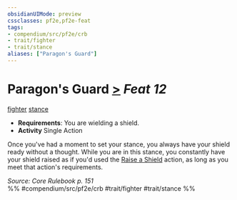```yaml
---
obsidianUIMode: preview
cssclasses: pf2e,pf2e-feat
tags:
- compendium/src/pf2e/crb
- trait/fighter
- trait/stance
aliases: ["Paragon's Guard"]
---
```

# Paragon's Guard  [>](rules/core-rulebook/chapter-9-playing-the-game.md#Actions "Single Action") *Feat 12*  
[fighter](rules/traits/fighter.md "Fighter Class Trait")  [stance](rules/traits/stance.md "Stance Combat Trait")  

- **Requirements**: You are wielding a shield.
- **Activity** Single Action

Once you've had a moment to set your stance, you always have your shield ready without a thought. While you are in this stance, you constantly have your shield raised as if you'd used the [Raise a Shield](rules/actions/raise-a-shield.md) action, as long as you meet that action's requirements.

*Source: Core Rulebook p. 151*  
%% #compendium/src/pf2e/crb #trait/fighter #trait/stance %%